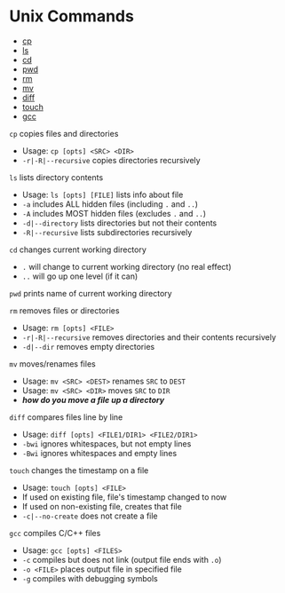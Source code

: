 # Unix Commands
+ [cp](#unix-cp)
+ [ls](#unix-ls)
+ [cd](#unix-cd)
+ [pwd](#unix-pwd)
+ [rm](#unix-rm)
+ [mv](#unix-mv)
+ [diff](#unix-diff)
+ [touch](#unix-touch)
+ [gcc](#unix-gcc)

`cp` <a id="unix-cp"></a> copies files and directories
+ Usage: `cp [opts] <SRC> <DIR>`
+ `-r|-R|--recursive` copies directories recursively

`ls` <a id="unix-ls"></a> lists directory contents
+ Usage: `ls [opts] [FILE]` lists info about file
+ `-a` includes ALL hidden files (including `.` and `..`)
+ `-A` includes MOST hidden files (excludes `.` and `..`)
+ `-d|--directory` lists directories but not their contents
+ `-R|--recursive` lists subdirectories recursively

`cd` <a id="unix-cd"></a> changes current working directory
+ `.` will change to current working directory (no real effect)
+ `..` will go up one level (if it can)

`pwd` <a id="unix-pwd"></a> prints name of current working directory

`rm` <a id="unix-rm"></a> removes files or directories
+ Usage: `rm [opts] <FILE>`
+ `-r|-R|--recursive` removes directories and their contents recursively
+ `-d|--dir` removes empty directories

`mv` <a id="unix-mv"></a> moves/renames files
+ Usage: `mv <SRC> <DEST>` renames `SRC` to `DEST`
+ Usage: `mv <SRC> <DIR>` moves `SRC` to `DIR`
+ ***how do you move a file up a directory***

`diff` <a id="unix-diff"></a> compares files line by line
+ Usage: `diff [opts] <FILE1/DIR1> <FILE2/DIR1>`
+ `-bwi` ignores whitespaces, but not empty lines
+ `-Bwi` ignores whitespaces and empty lines

`touch` <a id="unix-touch"></a> changes the timestamp on a file
+ Usage: `touch [opts] <FILE>`
+ If used on existing file, file's timestamp changed to now
+ If used on non-existing file, creates that file
+ `-c|--no-create` does not create a file

`gcc` <a id="unix-gcc"></a> compiles C/C++ files
+ Usage: `gcc [opts] <FILES>`
+ `-c` compiles but does not link (output file ends with `.o`)
+ `-o <FILE>` places output file in specified file
+ `-g` compiles with debugging symbols